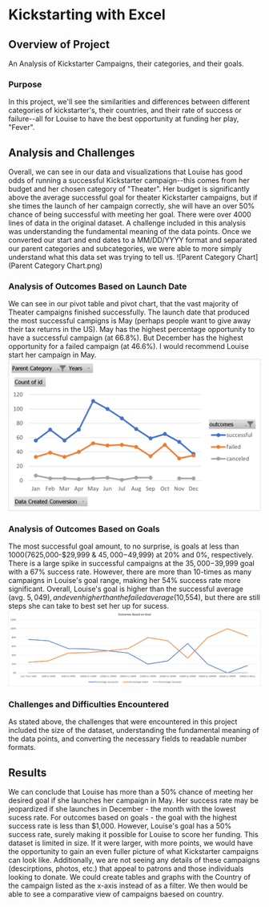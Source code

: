 # Kickstarting with Excel
## Overview of Project
An Analysis of Kickstarter Campaigns, their categories, and their goals.
### Purpose 
In this project, we'll see the similarities and differences between different categories of kickstarter's, their countries, and their rate of success or failure--all for Louise to have the best opportunity at funding her play, "Fever".
## Analysis and Challenges
Overall, we can see in our data and visualizations that Louise has good odds of running a successful Kickstarter campaign--this comes from her budget and her chosen category of "Theater". Her budget is significantly above the average successful goal for theater Kickstarter campaigns, but if she times the launch of her campaign correctly, she will have an over 50% chance of being successful with meeting her goal. There were over 4000 lines of data in the original dataset. A challenge included in this analysis was understanding the fundamental meaning of the data points. Once we converted our start and end dates to a MM/DD/YYYY format and separated our parent categories and subcategories, we were able to more simply understand what this data set was trying to tell us.
![Parent Category Chart](Parent Category Chart.png)
### Analysis of Outcomes Based on Launch Date
We can see in our pivot table and pivot chart, that the vast majority of Theater campaigns finished successfully. The launch date that produced the most successful campigns is May (perhaps people want to give away their tax returns in the US). May has the highest percentage opportunity to have a successful campaign (at 66.8%). But December has the highest opportunity for a failed campaign (at 46.6%). I would recommend Louise start her campaign in May.
![Theater_Outcome_vs_Launch](Theater_Outcomes_vs_Launch.png)
### Analysis of Outcomes Based on Goals
The most successful goal amount, to no surprise, is goals at less than $1000 (76% of these campaigns were successful). When looking at our visualization, we can see there are two dips of successful campaigns ($25,000-$29,999 & $45,000-$49,999) at 20% and 0%, respectively. There is a large spike in successful campaigns at the $35,000-$39,999 goal with a 67% success rate. However, there are more than 10-times as many campaigns in Louise's goal range, making her 54% success rate more significant. Overall, Louise's goal is higher than the successful average (avg. $5,049), and even higher than the failed average ($10,554), but there are still steps she can take to best set her up for sucess.
![Outcomes_vs_Goals](Outcomes_vs_Goals.png)
### Challenges and Difficulties Encountered
As stated above, the challenges that were encountered in this project included the size of the dataset, understanding the fundamental meaning of the data points, and converting the necessary fields to readable number formats. 
## Results
We can conclude that Louise has more than a 50% chance of meeting her desired goal if she launches her campaign in May. Her success rate may be jeopardized if she launches in December - the month with the lowest sucess rate. For outcomes based on goals - the goal with the highest success rate is less than $1,000. However, Louise's goal has a 50% success rate, surely making it possible for Louise to score her funding. This dataset is limited in size. If it were larger, with more points, we would have the opportunity to gain an even fuller picture of what Kickstarter campaigns can look like. Additionally, we are not seeing any details of these campaigns (descirptions, photos, etc.) that appeal to patrons and those individuals looking to donate. We could create tables and graphs with the Country of the campaign listed as the x-axis instead of as a filter. We then would be able to see a comparative view of campaigns baesed on country.

